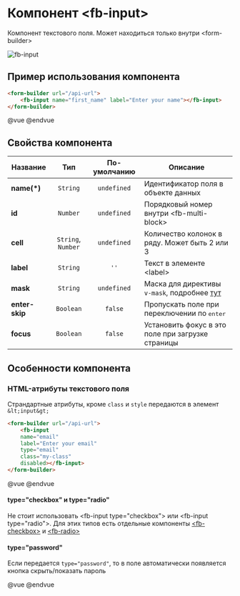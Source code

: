 # Компонент &lt;fb-input&gt;

Компонент текстового поля. Может находиться только внутри &lt;form-builder&gt;

![fb-input](/assets/awema-pl/wiki/docs/fb-input.png)


## Пример использования компонента

```html
<form-builder url="/api-url">
    <fb-input name="first_name" label="Enter your name"></fb-input>
</form-builder>
```
@vue
<form-builder url="/api-url">
    <fb-input name="first_name" label="Enter your name"></fb-input>
</form-builder>
@endvue


## Свойства компонента

| Название            | Тип                | По-умолчанию        | Описание                                          |
|---------------------|:------------------:|:-------------------:|---------------------------------------------------|
| **name(*)**         | `String`           | `undefined`         | Идентификатор поля в объекте данных               |
| **id**              | `Number`           | `undefined`         | Порядковый номер внутри &lt;fb-multi-block&gt;    |
| **cell**            | `String`, `Number` | `undefined`         | Количество колонок в ряду. Может быть 2 или 3     |
| **label**           | `String`           | `''`                | Текст в элементе &lt;label&gt;                    |
| **mask**            | `String`           | `undefined`         | Маска для директивы `v-mask`, подробнее [тут](https://github.com/vuejs-tips/vue-the-mask#tokens) |
| **enter-skip**      | `Boolean`          | `false`             | Пропускать поле при переключении по <kbd>enter</kbd> |
| **focus**           | `Boolean`          | `false`             | Установить фокус в это поле при загрузке страницы |


## Особенности компонента

### HTML-атрибуты текстового поля

Страндартные атрибуты, кроме `class` и `style` передаются в элемент `&lt;input&gt;`

```html
<form-builder url="/api-url">
    <fb-input
    name="email"
    label="Enter your email"
    type="email"
    class="my-class"
    disabled></fb-input>
</form-builder>
```
@vue
<form-builder url="/api-url">
    <fb-input name="email" label="Enter your email" type="email" class="my-class" disabled></fb-input>
</form-builder>
@endvue

#### type="checkbox" и type="radio"

Не стоит использовать &lt;fb-input type="checkbox"&gt; или &lt;fb-input type="radio"&gt;. Для этих типов есть отдельные компоненты [&lt;fb-checkbox&gt;](./fb-checkbox.md) и [&lt;fb-radio&gt;](./fb-radio.md)

#### type="password"

Если передается `type="password"`, то в поле автоматически появляется кнопка скрыть/показать пароль

@vue
<form-builder url="/api-url">
    <fb-input name="password" label="Enter your password" type="password"></fb-input>
</form-builder>
@endvue

